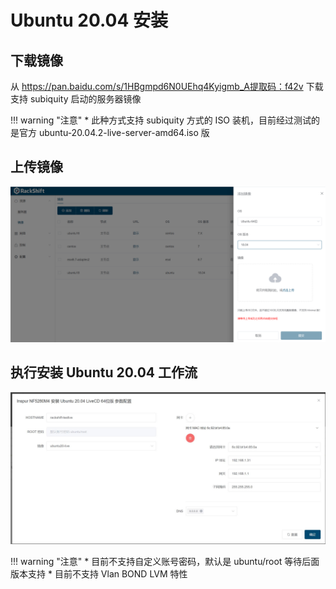 # Ubuntu 20.04 安装

## 下载镜像

从 https://pan.baidu.com/s/1HBgmpd6N0UEhq4Kyigmb_A提取码：f42v 下载支持 subiquity 启动的服务器镜像

!!! warning "注意"
        * 此种方式支持 subiquity 方式的 ISO 装机，目前经过测试的是官方 ubuntu-20.04.2-live-server-amd64.iso 版
        

## 上传镜像

![runnob](static/wizard/upload_ubuntu.png)

## 执行安装 Ubuntu 20.04 工作流

![runnbo](static/wizard/ubuntu-20.04-wf.jpg)

!!! warning "注意"
        * 目前不支持自定义账号密码，默认是 ubuntu/root 等待后面版本支持
        * 目前不支持 Vlan BOND LVM 特性